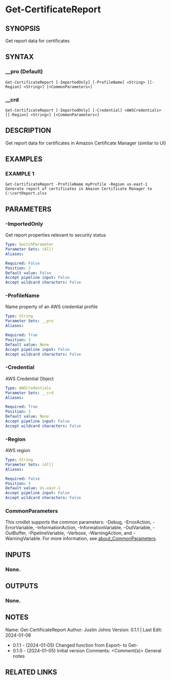 # Get-CertificateReport

## SYNOPSIS
Get report data for certificates

## SYNTAX

### __pro (Default)
```
Get-CertificateReport [-ImportedOnly] [-ProfileName] <String> [[-Region] <String>] [<CommonParameters>]
```

### __crd
```
Get-CertificateReport [-ImportedOnly] [-Credential] <AWSCredentials> [[-Region] <String>] [<CommonParameters>]
```

## DESCRIPTION
Get report data for certificates in Amazon Certificate Manager (similar to UI)

## EXAMPLES

### EXAMPLE 1
```
Get-CertificateReport -ProfileName myProfile -Region us-east-1
Generate report of certificates in Amazon Certificate Manager to C:\certReport.xlsx
```

## PARAMETERS

### -ImportedOnly
Get report properties relevant to security status

```yaml
Type: SwitchParameter
Parameter Sets: (All)
Aliases:

Required: False
Position: 2
Default value: False
Accept pipeline input: False
Accept wildcard characters: False
```

### -ProfileName
Name property of an AWS credential profile

```yaml
Type: String
Parameter Sets: __pro
Aliases:

Required: True
Position: 3
Default value: None
Accept pipeline input: False
Accept wildcard characters: False
```

### -Credential
AWS Credential Object

```yaml
Type: AWSCredentials
Parameter Sets: __crd
Aliases:

Required: True
Position: 3
Default value: None
Accept pipeline input: False
Accept wildcard characters: False
```

### -Region
AWS region

```yaml
Type: String
Parameter Sets: (All)
Aliases:

Required: False
Position: 4
Default value: Us-east-1
Accept pipeline input: False
Accept wildcard characters: False
```

### CommonParameters
This cmdlet supports the common parameters: -Debug, -ErrorAction, -ErrorVariable, -InformationAction, -InformationVariable, -OutVariable, -OutBuffer, -PipelineVariable, -Verbose, -WarningAction, and -WarningVariable. For more information, see [about_CommonParameters](http://go.microsoft.com/fwlink/?LinkID=113216).

## INPUTS

### None.
## OUTPUTS

### None.
## NOTES
Name:     Get-CertificateReport
Author:   Justin Johns
Version:  0.1.1 | Last Edit: 2024-01-08
- 0.1.1 - (2024-01-05) Changed function from Export- to Get-
- 0.1.0 - (2024-01-05) Initial version
Comments: \<Comment(s)\>
General notes

## RELATED LINKS
